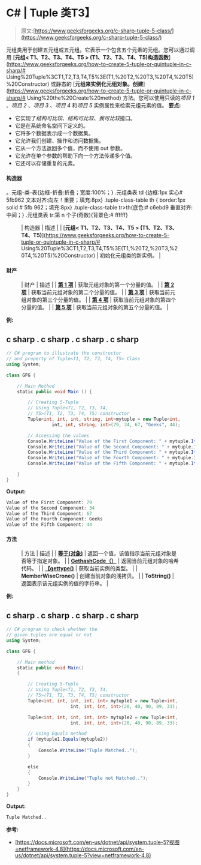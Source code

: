 # C# | Tuple <t1>类</t1>T3】

> 原文:[https://www.geeksforgeeks.org/c-sharp-tuple-5-class/](https://www.geeksforgeeks.org/c-sharp-tuple-5-class/)

元组<t1 t2="" t3="" t4="" t5="">类用于创建五元组或五元组。它表示一个包含五个元素的元组。您可以通过调用 [**元组< T1、T2、T3、T4、T5 > (T1、T2、T3、T4、T5)构造函数**](https://www.geeksforgeeks.org/how-to-create-5-tuple-or-quintuple-in-c-sharp/# Using%20Tuple%3CT1,T2,T3,T4,T5%3E(T1,%20T2,%20T3,%20T4,%20T5)%20Constructor) 或静态的 [**元组来实例化元组<t1 t2="" t3="" t4="" t5="">对象。创建</t1>**](https://www.geeksforgeeks.org/how-to-create-5-tuple-or-quintuple-in-c-sharp/# Using%20the%20Create%20method) 方法。您可以使用只读的*项目 1* 、*项目 2* 、*项目 3* 、*项目 4* 和*项目 5* 实例属性来检索元组元素的值。
**要点:**</t1> 

*   它实现了*结构可比较*、*结构可比较*、*我可比较*接口。
*   它是在系统命名空间下定义的。
*   它将多个数据表示成一个数据集。
*   它允许我们创建、操作和访问数据集。
*   它从一个方法返回多个值，而不使用 out 参数。
*   它允许在单个参数的帮助下向一个方法传递多个值。
*   它还可以存储重复的元素。

#### 构造器

。元组-类-表{边框-折叠:折叠；宽度:100%；} .元组类表 td {边框:1px 实心# 5fb962 文本对齐:向左！重要；填充:8px} .tuple-class-table th { border:1px solid # 5fb 962；填充:8px} .tuple-class-table tr>th{底色:# c6ebd9 垂直对齐:中间；} .元组类表 tr:第 n 个子(奇数){背景色:# ffffff}

<figure class="table">

| 构造器 | 描述 |
| [**元组< T1、T2、T3、T4、T5 > (T1、T2、T3、T4、T5)**](https://www.geeksforgeeks.org/how-to-create-5-tuple-or-quintuple-in-c-sharp/# Using%20Tuple%3CT1,T2,T3,T4,T5%3E(T1,%20T2,%20T3,%20T4,%20T5)%20Constructor) | 初始化元组<t1 t2="" t3="" t4="" t5="">类的新实例。</t1> |

</figure>

#### 财产

<figure class="table">

| 财产 | 描述 |
| [**第 1 项**](https://www.geeksforgeeks.org/c-sharp-how-to-get-first-element-of-the-tuple/) | 获取元组<t1 t2="" t3="" t4="" t5="">对象的第一个分量的值。</t1> |
| [**第 2 项**](https://www.geeksforgeeks.org/c-sharp-how-to-get-second-element-of-the-tuple/) | 获取当前元组<t1 t2="" t3="" t4="" t5="">对象的第二个分量的值。</t1> |
| [**第 3 项**](https://www.geeksforgeeks.org/c-sharp-how-to-get-third-element-of-the-tuple/) | 获取当前元组<t1 t2="" t3="" t4="" t5="">对象的第三个分量的值。</t1> |
| [**第 4 项**](https://www.geeksforgeeks.org/c-sharp-how-to-get-fourth-element-of-the-tuple/) | 获取当前元组<t1 t2="" t3="" t4="" t5="">对象的第四个分量的值。</t1> |
| [**第 5 项**](https://www.geeksforgeeks.org/c-sharp-sharp-how-to-get-fifth-element-of-the-tuple/) | 获取当前元组<t1 t2="" t3="" t4="" t5="">对象的第五个分量的值。</t1> |

</figure>

**例:**

## c sharp . c sharp . c sharp . c sharp

```cs
// C# program to illustrate the constructor
// and property of Tuple<T1, T2, T3, T4, T5> Class
using System;

class GFG {

    // Main Method
    static public void Main () {

        // Creating 5-Tuple
        // Using Tuple<T1, T2, T3, T4,
        // T5>(T1, T2, T3, T4, T5) constructor
        Tuple<int, int, int, string, int>mytuple = new Tuple<int,
                 int, int, string, int>(79, 34, 67, "Geeks", 44);

        // Accessing the values
        Console.WriteLine("Value of the First Component: " + mytuple.Item1);
        Console.WriteLine("Value of the Second Component: " + mytuple.Item2);
        Console.WriteLine("Value of the Third Component: " + mytuple.Item3);
        Console.WriteLine("Value of the Fourth Component: " + mytuple.Item4);
        Console.WriteLine("Value of the Fifth Component: " + mytuple.Item5);

    }
}
```

**Output:** 

```cs
Value of the First Component: 79
Value of the Second Component: 34
Value of the Third Component: 67
Value of the Fourth Component: Geeks
Value of the Fifth Component: 44
```

#### 方法

<figure class="table">

| 方法 | 描述 |
| [**等于(对象)**](https://www.geeksforgeeks.org/c-sharp-check-if-two-tuple-objects-are-equal/) | 返回一个值，该值指示当前元组<t1 t2="" t3="" t4="" t5="">对象是否等于指定对象。</t1> |
| [**GethashCode（）**](https://www.geeksforgeeks.org/c-sharp-how-to-get-the-hashcode-of-the-tuple/) | 返回当前元组<t1 t2="" t3="" t4="" t5="">对象的哈希代码。</t1> |
| [**【gettype()**](https://www.geeksforgeeks.org/c-sharp-getting-the-type-of-the-tuples-element/) | 获取当前实例的类型。 |
| **MemberWiseCrone()** | 创建当前对象的浅拷贝。 |
| **ToString()** | 返回表示该元组<t1 t2="" t3="" t4="" t5="">实例的值的字符串。</t1> |

</figure>

**例:**

## c sharp . c sharp . c sharp . c sharp

```cs
// C# program to check whether the
// given tuples are equal or not
using System;

class GFG {

    // Main method
    static public void Main()
    {

        // Creating 5-Tuple
        // Using Tuple<T1, T2, T3, T4,
        // T5>(T1, T2, T3, T4, T5) constructor
        Tuple<int, int, int, int, int> mytuple1 = new Tuple<int,
                        int, int, int, int>(20, 40, 90, 89, 33);

        Tuple<int, int, int, int, int> mytuple2 = new Tuple<int,
                        int, int, int, int>(20, 40, 90, 89, 33);

        // Using Equals method
        if (mytuple1.Equals(mytuple2))
        {
            Console.WriteLine("Tuple Matched..");
        }

        else
        {
            Console.WriteLine("Tuple not Matched..");
        }
    }
}
```

**Output:** 

```cs
Tuple Matched..
```

**参考:**

*   [https://docs.microsoft.com/en-us/dotnet/api/system.tuple-5?视图=netframework-4.8](https://docs.microsoft.com/en-us/dotnet/api/system.tuple-5?view=netframework-4.8)